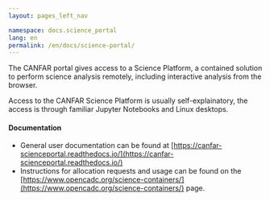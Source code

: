 ```yaml
---
layout: pages_left_nav

namespace: docs.science_portal
lang: en
permalink: /en/docs/science-portal/
---
```


The CANFAR portal gives access to a Science Platform, a contained solution to perform science analysis remotely, including interactive analysis from the browser.

Access to the CANFAR Science Platform is usually self-explainatory, the access is through familiar Jupyter Notebooks and Linux desktops.

#### Documentation

- General user documentation can be found at [https://canfar-scienceportal.readthedocs.io/](https://canfar-scienceportal.readthedocs.io/)
- Instructions for allocation requests and usage can be found on the
[https://www.opencadc.org/science-containers/](https://www.opencadc.org/science-containers/) page.


